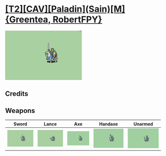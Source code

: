 # [\[T2\]\[CAV\]\[Paladin\]\(Sain\)\[M\]{Greentea, RobertFPY}](./%5BT2%5D%5BCAV%5D%5BPaladin%5D(Sain)%5BM%5D%7BGreentea,%20RobertFPY%7D)

<img src="./1.%20Sword/Sword_000.png" alt="[T2][CAV][Paladin](Sain)[M]{Greentea, RobertFPY} standing" />

## Credits



## Weapons


|Sword |Lance |Axe |Handaxe |Unarmed |
|  :---: | :---: | :---: | :---: | :---: |
| <img alt="Sword animation" src="./1.%20Sword/Sword.gif" /> | <img alt="Lance animation" src="./2.%20Lance/Lance.gif" /> | <img alt="Axe animation" src="./3.%20Axe/Axe.gif" /> | <img alt="Handaxe animation" src="./4.%20Handaxe/Handaxe.gif" /> | <img alt="Unarmed animation" src="./8.%20Unarmed/Unarmed.gif" /> |
